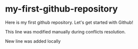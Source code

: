# my-first-github-repository
Here is my first github repository. Let's get started with Github!

This line was modified manually during conflicts resolution.

New line was added locally